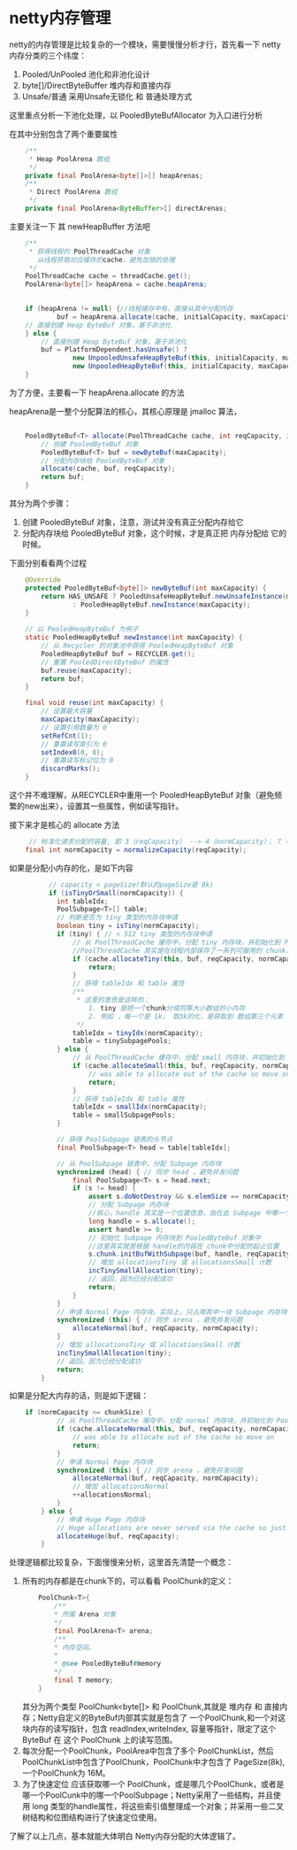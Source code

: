 # netty内存管理

netty的内存管理是比较复杂的一个模块，需要慢慢分析才行，首先看一下 netty 内存分类的三个纬度：

1. Pooled/UnPooled 池化和非池化设计
2. byte[]/DirectByteBuffer  堆内存和直接内存
3. Unsafe/普通  采用Unsafe无锁化 和 普通处理方式


这里重点分析一下池化处理，以 PooledByteBufAllocator 为入口进行分析

在其中分别包含了两个重要属性

```java
    /**
     * Heap PoolArena 数组
     */
    private final PoolArena<byte[]>[] heapArenas;
    /**
     * Direct PoolArena 数组
     */
    private final PoolArena<ByteBuffer>[] directArenas;

```

主要关注一下 其 newHeapBuffer 方法吧

```java
    /**
     * 获得线程的 PoolThreadCache 对象
       从线程获取对应缓存的cache，避免加锁的处理
     */ 
    PoolThreadCache cache = threadCache.get();
    PoolArena<byte[]> heapArena = cache.heapArena;

    
    if (heapArena != null) {//线程缓存中有，直接从其中分配内存
            buf = heapArena.allocate(cache, initialCapacity, maxCapacity);
    // 直接创建 Heap ByteBuf 对象，基于非池化
    } else { 
        // 直接创建 Heap ByteBuf 对象，基于非池化
        buf = PlatformDependent.hasUnsafe() ?
                new UnpooledUnsafeHeapByteBuf(this, initialCapacity, maxCapacity) :
                new UnpooledHeapByteBuf(this, initialCapacity, maxCapacity);
    }
```

为了方便，主要看一下 heapArena.allocate 的方法

heapArena是一整个分配算法的核心，其核心原理是 jmalloc 算法，

```java

    PooledByteBuf<T> allocate(PoolThreadCache cache, int reqCapacity, int maxCapacity) {
        // 创建 PooledByteBuf 对象
        PooledByteBuf<T> buf = newByteBuf(maxCapacity);
        // 分配内存块给 PooledByteBuf 对象
        allocate(cache, buf, reqCapacity);
        return buf;
    }
```

其分为两个步骤：
1. 创建 PooledByteBuf 对象，注意，测试并没有真正分配内存给它
2. 分配内存块给 PooledByteBuf 对象，这个时候，才是真正把 内存分配给 它的时候。

下面分别看看两个过程

```java
    @Override
    protected PooledByteBuf<byte[]> newByteBuf(int maxCapacity) {
        return HAS_UNSAFE ? PooledUnsafeHeapByteBuf.newUnsafeInstance(maxCapacity)
                : PooledHeapByteBuf.newInstance(maxCapacity);
    }
    
    // 以 PooledHeapByteBuf 为例子
    static PooledHeapByteBuf newInstance(int maxCapacity) {
        // 从 Recycler 的对象池中获得 PooledHeapByteBuf 对象
        PooledHeapByteBuf buf = RECYCLER.get();
        // 重置 PooledDirectByteBuf 的属性
        buf.reuse(maxCapacity);
        return buf;
    }

    final void reuse(int maxCapacity) {
        // 设置最大容量
        maxCapacity(maxCapacity);
        // 设置引用数量为 0
        setRefCnt(1);
        // 重置读写索引为 0
        setIndex0(0, 0);
        // 重置读写标记位为 0
        discardMarks();
    }
```

这个并不难理解，从RECYCLER中重用一个 PooledHeapByteBuf 对象（避免频繁的new出来），设置其一些属性，例如读写指针。

接下来才是核心的 allocate 方法

```java
     // 标准化请求分配的容量, 即 3（reqCapacity） --> 4（normCapacity）； 7 --> 8
    final int normCapacity = normalizeCapacity(reqCapacity);
```

如果是分配小内存的化，是如下内容

```java
          // capacity < pageSize(默认的pageSize是 8k)
          if (isTinyOrSmall(normCapacity)) { 
            int tableIdx;
            PoolSubpage<T>[] table;
            // 判断是否为 tiny 类型的内存块申请
            boolean tiny = isTiny(normCapacity);
            if (tiny) { // < 512 tiny 类型的内存块申请
                // 从 PoolThreadCache 缓存中，分配 tiny 内存块，并初始化到 PooledByteBuf 中。
                //PoolThreadCache 其实是在线程内部保存了一系列可服用的 chunk，具体可查看PoolThreadCache
                if (cache.allocateTiny(this, buf, reqCapacity, normCapacity)) {
                    return;
                }
                // 获得 tableIdx 和 table 属性
                /**
                 * 这里的意思是这样的：
                    1. tiny 是把一个chunk分成同等大小数组的小内存
                    2. 例如 ，每一个是 1k， 取3k的化，是获取到 数组第三个元素 即 table[tableIdx]
                 */
                tableIdx = tinyIdx(normCapacity);
                table = tinySubpagePools;
            } else {
                // 从 PoolThreadCache 缓存中，分配 small 内存块，并初始化到 PooledByteBuf 中。
                if (cache.allocateSmall(this, buf, reqCapacity, normCapacity)) {
                    // was able to allocate out of the cache so move on
                    return;
                }
                // 获得 tableIdx 和 table 属性
                tableIdx = smallIdx(normCapacity);
                table = smallSubpagePools;
            }

            // 获得 PoolSubpage 链表的头节点
            final PoolSubpage<T> head = table[tableIdx];

            // 从 PoolSubpage 链表中，分配 Subpage 内存块
            synchronized (head) { // 同步 head ，避免并发问题
                final PoolSubpage<T> s = head.next;
                if (s != head) {
                    assert s.doNotDestroy && s.elemSize == normCapacity;
                    // 分配 Subpage 内存块
                    //核心，handle 其实是一个位置信息，指在此 Subpage 中哪一个数字的哪一块内容里面
                    long handle = s.allocate();
                    assert handle >= 0;
                    // 初始化 Subpage 内存块到 PooledByteBuf 对象中
                    //这里其实就是根据 handle的内容在 chunk中分配的起止位置
                    s.chunk.initBufWithSubpage(buf, handle, reqCapacity);
                    // 增加 allocationsTiny 或 allocationsSmall 计数
                    incTinySmallAllocation(tiny);
                    // 返回，因为已经分配成功
                    return;
                }
            }
            // 申请 Normal Page 内存块。实际上，只占用其中一块 Subpage 内存块。
            synchronized (this) { // 同步 arena ，避免并发问题
                allocateNormal(buf, reqCapacity, normCapacity);
            }
            // 增加 allocationsTiny 或 allocationsSmall 计数
            incTinySmallAllocation(tiny);
            // 返回，因为已经分配成功
            return;
        }
```

如果是分配大内存的话，则是如下逻辑：

```java
    if (normCapacity <= chunkSize) {
            // 从 PoolThreadCache 缓存中，分配 normal 内存块，并初始化到 PooledByteBuf 中。
            if (cache.allocateNormal(this, buf, reqCapacity, normCapacity)) {
                // was able to allocate out of the cache so move on
                return;
            }
            // 申请 Normal Page 内存块
            synchronized (this) { // 同步 arena ，避免并发问题
                allocateNormal(buf, reqCapacity, normCapacity);
                // 增加 allocationsNormal
                ++allocationsNormal;
            }
        } else {
            // 申请 Huge Page 内存块
            // Huge allocations are never served via the cache so just call allocateHuge
            allocateHuge(buf, reqCapacity);
        }
```

处理逻辑都比较复杂，下面慢慢来分析，这里首先清楚一个概念：
 1. 所有的内存都是在chunk下的，可以看看 PoolChunk的定义：
    ```java
        PoolChunk<T>{
            /**
            * 所属 Arena 对象
            */
            final PoolArena<T> arena;
            /**
            * 内存空间。
            *
            * @see PooledByteBuf#memory
            */
            final T memory;
        }
     ```
    其分为两个类型 PoolChunk<byte[]> 和 PoolChunk<ByteBuffer>,其就是 堆内存 和 直接内存；Netty自定义的ByteBuf内部其实就是包含了 一个PoolChunk,和一个对这块内存的读写指针，包含 readIndex,writeIndex, 容量等指针，限定了这个ByteBuf 在 这个 PoolChunk 上的读写范围。
2. 每次分配一个PoolChunk，PoolArea中包含了多个 PoolChunkList，然后PoolChunkList中包含了PoolChunk，PoolChunk中才包含了 PageSize(8k), 一个PoolChunk为 16M。
3. 为了快速定位 应该获取哪一个 PoolChunk，或是哪几个PoolChunk，或者是 哪一个PoolCunk中的哪一个PoolSubpage；Netty采用了一些结构，并且使用 long 类型的handle属性，将这些索引值整理成一个对象；并采用一些二叉树结构和位图结构进行了快速定位使用。

了解了以上几点，基本就能大体明白 Netty内存分配的大体逻辑了。

